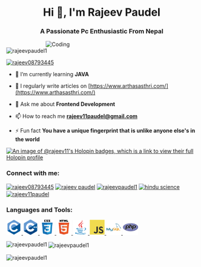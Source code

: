 <h1 align="center">Hi 👋, I'm Rajeev Paudel</h1>
<h3 align="center">A Passionate Pc Enthusiastic From Nepal</h3>
<img align="right" alt="Coding" width="400" src="https://i.pinimg.com/originals/e8/f4/53/e8f453469a3ec97ecd354df465d73913.gif">

<p align="left"> <img src="https://komarev.com/ghpvc/?username=rajeevpaudel1&label=Profile%20views&color=0e75b6&style=flat" alt="rajeevpaudel1" /> </p>

<p align="left"> <a href="https://twitter.com/rajeev08793445" target="blank"><img src="https://img.shields.io/twitter/follow/rajeev08793445?logo=twitter&style=for-the-badge" alt="rajeev08793445" /></a> </p>


- 🌱 I’m currently learning **JAVA**

- 📝 I regularly write articles on [https://www.arthasasthri.com/](https://www.arthasasthri.com/)

- 💬 Ask me about **Frontend Development**

- 📫 How to reach me **rajeev11paudel@gmail.com**

- ⚡ Fun fact **You have a unique fingerprint that is unlike anyone else's in the world**

[![An image of @rajeev11's Holopin badges, which is a link to view their full Holopin profile](https://holopin.me/rajeev11)](https://holopin.io/@rajeev11)

<h3 align="left">Connect with me:</h3>
<p align="left">
<a href="https://twitter.com/rajeev08793445" target="blank"><img align="center" src="https://raw.githubusercontent.com/rahuldkjain/github-profile-readme-generator/master/src/images/icons/Social/twitter.svg" alt="rajeev08793445" height="30" width="40" /></a>
<a href="https://fb.com/rajeev paudel" target="blank"><img align="center" src="https://raw.githubusercontent.com/rahuldkjain/github-profile-readme-generator/master/src/images/icons/Social/facebook.svg" alt="rajeev paudel" height="30" width="40" /></a>
<a href="https://instagram.com/rajeevpaudel1" target="blank"><img align="center" src="https://raw.githubusercontent.com/rahuldkjain/github-profile-readme-generator/master/src/images/icons/Social/instagram.svg" alt="rajeevpaudel1" height="30" width="40" /></a>
<a href="https://www.youtube.com/c/hindu science" target="blank"><img align="center" src="https://raw.githubusercontent.com/rahuldkjain/github-profile-readme-generator/master/src/images/icons/Social/youtube.svg" alt="hindu science" height="30" width="40" /></a>
<a href="https://www.hackerrank.com/rajeev11paudel" target="blank"><img align="center" src="https://raw.githubusercontent.com/rahuldkjain/github-profile-readme-generator/master/src/images/icons/Social/hackerrank.svg" alt="rajeev11paudel" height="30" width="40" /></a>
</p>

<h3 align="left">Languages and Tools:</h3>
<p align="left"> <a href="https://www.cprogramming.com/" target="_blank" rel="noreferrer"> <img src="https://raw.githubusercontent.com/devicons/devicon/master/icons/c/c-original.svg" alt="c" width="40" height="40"/> </a> <a href="https://www.w3schools.com/cpp/" target="_blank" rel="noreferrer"> <img src="https://raw.githubusercontent.com/devicons/devicon/master/icons/cplusplus/cplusplus-original.svg" alt="cplusplus" width="40" height="40"/> </a> <a href="https://www.w3schools.com/css/" target="_blank" rel="noreferrer"> <img src="https://raw.githubusercontent.com/devicons/devicon/master/icons/css3/css3-original-wordmark.svg" alt="css3" width="40" height="40"/> </a> <a href="https://www.w3.org/html/" target="_blank" rel="noreferrer"> <img src="https://raw.githubusercontent.com/devicons/devicon/master/icons/html5/html5-original-wordmark.svg" alt="html5" width="40" height="40"/> </a> <a href="https://www.java.com" target="_blank" rel="noreferrer"> <img src="https://raw.githubusercontent.com/devicons/devicon/master/icons/java/java-original.svg" alt="java" width="40" height="40"/> </a> <a href="https://developer.mozilla.org/en-US/docs/Web/JavaScript" target="_blank" rel="noreferrer"> <img src="https://raw.githubusercontent.com/devicons/devicon/master/icons/javascript/javascript-original.svg" alt="javascript" width="40" height="40"/> </a> <a href="https://www.mysql.com/" target="_blank" rel="noreferrer"> <img src="https://raw.githubusercontent.com/devicons/devicon/master/icons/mysql/mysql-original-wordmark.svg" alt="mysql" width="40" height="40"/> </a> <a href="https://www.php.net" target="_blank" rel="noreferrer"> <img src="https://raw.githubusercontent.com/devicons/devicon/master/icons/php/php-original.svg" alt="php" width="40" height="40"/> </a> </p>

<p><img align="left" src="https://github-readme-stats.vercel.app/api/top-langs?username=rajeevpaudel1&show_icons=true&locale=en&layout=compact" alt="rajeevpaudel1" /></p>

<p>&nbsp;<img align="center" src="https://github-readme-stats.vercel.app/api?username=rajeevpaudel1&show_icons=true&locale=en" alt="rajeevpaudel1" /></p>

<p><img align="center" src="https://github-readme-streak-stats.herokuapp.com/?user=rajeevpaudel1&" alt="rajeevpaudel1" /></p>
